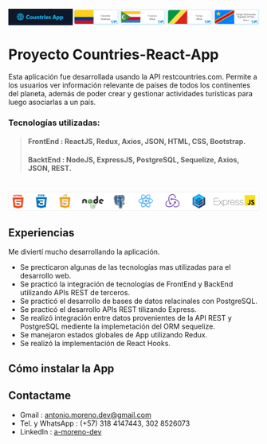 ![Menu bar countries pi!](/assets/img/banner.png "Menu bar countries pi")

# **Proyecto Countries-React-App**

Esta aplicación fue desarrollada usando la API restcountries.com. Permite a los usuarios ver información relevante de países de todos los continentes del planeta, además de poder crear y gestionar actividades turísticas para luego asociarlas a un país. 


### **Tecnologías utilizadas:**
>#### **FrontEnd** : ReactJS, Redux, Axios, JSON, HTML, CSS, Bootstrap.
>#### **BacktEnd** : NodeJS, ExpressJS, PostgreSQL, Sequelize, Axios, JSON, REST.

#
![Web develop technologies!](/assets/img/technologies.png "Web develop technologies")

## Experiencias
Me diviertí mucho desarrollando la aplicación.
- Se precticaron algunas de las tecnologías mas utilizadas para el desarrollo web.
- Se practicó la integración de tecnologías de FrontEnd y BackEnd utilizando APIs REST de terceros.
- Se practicó el desarrollo de bases de datos relacinales con PostgreSQL.
- Se practicó el desarrollo APIs REST tilizando Express.
- Se realizó integración entre datos provenientes de la API REST y PostgreSQL mediente la implemetación del ORM sequelize. 
- Se manejaron estados globales de App utilizando Redux.
- Se realizó la implementación de React Hooks.

## Cómo instalar la App

## Contactame
- Gmail : <antonio.moreno.dev@gmail.com>
- Tel. y WhatsApp : (+57) 318 4147443, 302 8526073
- LinkedIn : [a-moreno-dev](https://www.linkedin.com/in/a-moreno-dev/)